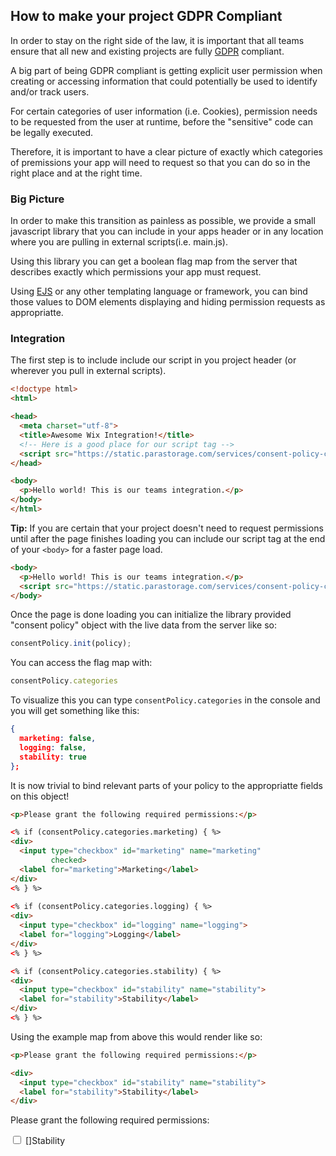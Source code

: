 ## How to make your project GDPR Compliant

In order to stay on the right side of the law, it is important that all teams ensure that all new and existing projects are fully [GDPR](https://en.wikipedia.org/wiki/General_Data_Protection_Regulation) compliant.

A big part of being GDPR compliant is getting explicit user permission when creating or accessing information that could potentially be used to identify and/or track users.

For certain categories of user information (i.e. Cookies), permission needs to be requested from the user at runtime, before the "sensitive" code can be legally executed.

Therefore, it is important to have a clear picture of exactly which categories of premissions your app will need to request so that you can do so in the right place and at the right time.

### Big Picture

In order to make this transition as painless as possible, we provide a small javascript library that you can include in your apps header or in any location where you are pulling in external scripts(i.e. main.js).

Using this library you can get a boolean flag map from the server that describes exactly which permissions your app must request. 

Using [EJS](https://ejs.co) or any other templating language or framework, you can bind those values to DOM elements displaying and hiding permission requests as appropriatte.

### Integration

The first step is to include include our script in you project header (or wherever you pull in external scripts).

```html
<!doctype html>
<html>

<head>
  <meta charset="utf-8">
  <title>Awesome Wix Integration!</title>
  <!-- Here is a good place for our script tag -->
  <script src="https://static.parastorage.com/services/consent-policy-client/1.0.0/app.bundle.js"/></script>
</head>

<body>  
  <p>Hello world! This is our teams integration.</p>
</body>
</html>
```

**Tip:** If you are certain that your project doesn't need to request permissions until after the page finishes loading you can include our script tag at the end of your `<body>` for a faster page load.
  
```html
<body>  
  <p>Hello world! This is our teams integration.</p>
  <script src="https://static.parastorage.com/services/consent-policy-client/1.0.0/app.bundle.js"/></script>
</body>
```

Once the page is done loading you can initialize the library provided "consent policy" object with the live data from the server like so: 
```javascript
consentPolicy.init(policy);
```

You can access the flag map with:
```javascript
consentPolicy.categories
```

To visualize this you can type `consentPolicy.categories` in the console and you will get something like this:
```json
{
  marketing: false, 
  logging: false, 
  stability: true
};
```

It is now trivial to bind relevant parts of your policy to the appropriatte fields on this object!

```html
<p>Please grant the following required permissions:</p>

<% if (consentPolicy.categories.marketing) { %>
<div>
  <input type="checkbox" id="marketing" name="marketing"
         checked>
  <label for="marketing">Marketing</label>
</div>
<% } %>
  
<% if (consentPolicy.categories.logging) { %>
<div>
  <input type="checkbox" id="logging" name="logging">
  <label for="logging">Logging</label>
</div>
<% } %>

<% if (consentPolicy.categories.stability) { %>
<div>
  <input type="checkbox" id="stability" name="stability">
  <label for="stability">Stability</label>
</div>
<% } %>
```

Using the example map from above this would render like so:
```html
<p>Please grant the following required permissions:</p>

<div>
  <input type="checkbox" id="stability" name="stability">
  <label for="stability">Stability</label>
</div>
```

<p>Please grant the following required permissions:</p>

<div>
  <input type="checkbox" id="stability" name="stability">
  []Stability
</div>
